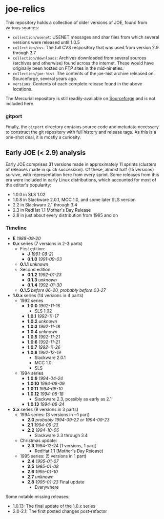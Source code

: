# joe-relics

This repository holds a collection of older versions of JOE, found from
various sources:

* `collection/usenet`: USENET messages and shar files from which several
  versions were released until 1.0.5
* `collection/cvs`: The full CVS respository that was used from version
  2.9 through 3.7
* `collection/downloads`: Archives downloaded from several sources
  (archives and otherwise) found across the internet. These would have
  originally been hosted on FTP sites in the mid-nineties.
* `collection/joe-hist`: The contents of the joe-hist archive released
  on Sourceforge, several years ago.
* `versions`: Contents of each complete release found in the above
  locations.

The Mercurial repository is still readily-available on
[Sourceforge](https://sourceforge.net/p/joe-editor/mercurial/ci/default/tree/)
and is not included here.

### gitport

Finally, the `gitport` directory contains source code and metadata necessary
to construct the git repository with full history and release tags. As this
is a one-shot deal, it is mostly a curiosity.

## Early JOE (< 2.9) analysis

Early JOE comprises 31 versions made in approximately 11 sprints (clusters
of releases made in quick succession).  Of these, almost half (15 versions)
survive, with representation here from every sprint.  Some releases from
this era were included in early Linux distributions, which accounted for
most of the editor's popularity:

* 1.0.0 in SLS 1.02
* 1.0.8 in Slackware 2.0.1, MCC 1.0, and some later SLS version
* 2.2 in Slackware 2.1 through 3.4
* 2.3 in RedHat 1.1 Mother's Day Release
* 2.8 in just about every distribution from 1995 and on

### Timeline

* **E** *1988-09-20*
* **0.x** series (7 versions in 2-3 parts)
	* First edition:
		* **J** *1991-08-21*
		* **0.1.0** *1991-09-03*
	* **0.1.1** *unknown*
	* Second edition:
		* **0.1.2** *1992-01-23*
		* **0.1.3** *unknown*
		* **0.1.4** *1992-01-30*
	* **0.1.5** *before 06-20, probably before 03-27*
* **1.0.x** series (14 versions in 4 parts)
	* 1992 series
		* **1.0.0** *1992-11-16*
			* SLS 1.02
		* **1.0.1** *1992-11-17*
		* **1.0.2** *unknown*
		* **1.0.3** *1992-11-18*
		* **1.0.4** *unknown*
		* **1.0.5** *1992-11-21*
		* **1.0.6** *1992-11-21*
		* **1.0.7** *1992-11-26*
		* **1.0.8** *1992-12-19*
			* Slackware 2.0.1
			* MCC 1.0
			* SLS
	* 1994 series
		* **1.0.9** *1994-04-24*
		* **1.0.10** *1994-08-09*
		* **1.0.11** *1994-08-10*
		* **1.0.12** *1994-08-18*
			* Slackware 2.3, possibly as early as 2.1
		* **1.0.13** *1994-08-24*
* **2.x** series (9 versions in 3 parts)
	* 1994 series: (3 versions in ~1 part)
		* **2.0** *probably 1994-09-22 or 1994-09-23*
		* **2.1** *1994-09-23*
		* **2.2** *1994-10-06*
			* Slackware 2.3 through 3.4
	* Christmas update:
		* **2.3** 1994-12-24 [1 versions, 1 part]
			* RedHat 1.1 (Mother's Day Release)
	* 1995 series: (5 versions in 1 part)
		* **2.4** *1995-01-07*
		* **2.5** *1995-01-08*
		* **2.6** *1995-01-10*
		* **2.7** *unknown*
		* **2.8** *1995-01-23* Final update
			* Everywhere

Some notable missing releases:
* 1.0.13: The final update of the 1.0.x series
* 2.0-2.1: The first posted changes post-refactor
